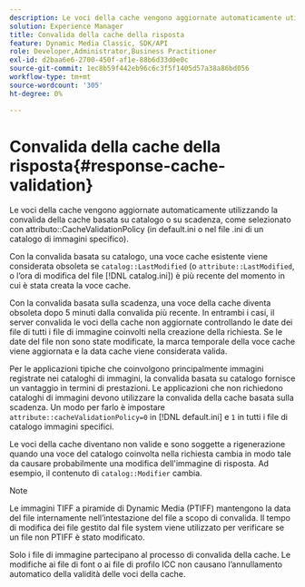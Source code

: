 ```yaml
---
description: Le voci della cache vengono aggiornate automaticamente utilizzando la convalida della cache basata sul catalogo o sulla scadenza, come selezionato con l'attributo CacheValidationPolicy (in default.ini o il file .ini di un catalogo di immagini specifico).
solution: Experience Manager
title: Convalida della cache della risposta
feature: Dynamic Media Classic, SDK/API
role: Developer,Administrator,Business Practitioner
exl-id: d2baa6e6-2700-450f-af1e-88b6d33d0e0c
source-git-commit: 1ec8b59f442eb96c6c3f5f1405d57a38a86bd056
workflow-type: tm+mt
source-wordcount: '305'
ht-degree: 0%

---
```


# Convalida della cache della risposta{#response-cache-validation}

Le voci della cache vengono aggiornate automaticamente utilizzando la convalida della cache basata su catalogo o su scadenza, come selezionato con attributo::CacheValidationPolicy (in default.ini o nel file .ini di un catalogo di immagini specifico).

Con la convalida basata su catalogo, una voce cache esistente viene considerata obsoleta se `catalog::LastModified` (o `attribute::LastModified`, o l’ora di modifica del file [!DNL catalog.ini]) è più recente del momento in cui è stata creata la voce cache.

Con la convalida basata sulla scadenza, una voce della cache diventa obsoleta dopo 5 minuti dalla convalida più recente. In entrambi i casi, il server convalida le voci della cache non aggiornate controllando le date dei file di tutti i file di immagine coinvolti nella creazione della richiesta. Se le date del file non sono state modificate, la marca temporale della voce cache viene aggiornata e la data cache viene considerata valida.

Per le applicazioni tipiche che coinvolgono principalmente immagini registrate nei cataloghi di immagini, la convalida basata su catalogo fornisce un vantaggio in termini di prestazioni. Le applicazioni che non richiedono cataloghi di immagini devono utilizzare la convalida della cache basata sulla scadenza. Un modo per farlo è impostare `attribute::cacheValidationPolicy=0` in [!DNL default.ini] e `1` in tutti i file di catalogo immagini specifici.

Le voci della cache diventano non valide e sono soggette a rigenerazione quando una voce del catalogo coinvolta nella richiesta cambia in modo tale da causare probabilmente una modifica dell&#39;immagine di risposta. Ad esempio, il contenuto di `catalog::Modifier` cambia.

>[!NOTE]
>
>Le immagini TIFF a piramide di Dynamic Media (PTIFF) mantengono la data del file internamente nell’intestazione del file a scopo di convalida. Il tempo di modifica dei file gestito dal file system viene utilizzato per verificare se un file non PTIFF è stato modificato.

Solo i file di immagine partecipano al processo di convalida della cache. Le modifiche ai file di font o ai file di profilo ICC non causano l’annullamento automatico della validità delle voci della cache.
